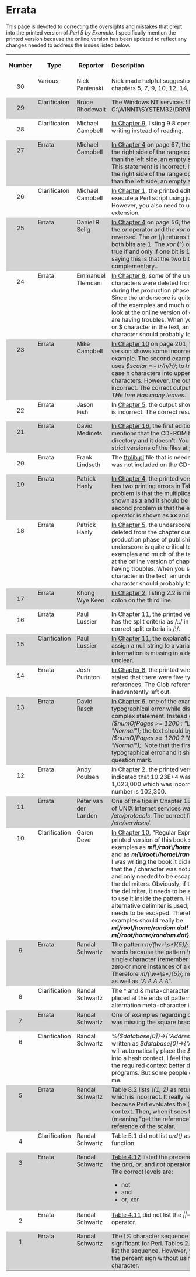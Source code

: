 # Errata

<P>This page is devoted to correcting the oversights and mistakes that crept 
into the printed version of <I>Perl 5 by Example</I>. I specifically mention the 
printed version because the online version has been updated to reflect any 
changes needed to address the issues listed below. 
<P>
<TABLE cellSpacing=0 cellPadding=10>
  <TBODY>
  <TR>
    <TH align=middle>
      <P>Number</P></TH>
    <TH align=middle>Type</TH>
    <TH align=middle>Reporter</TH>
    <TH align=left>Description</TH></TR>
  <TR>
    <TD vAlign=top align=middle>
      <P>30</P></TD>
    <TD vAlign=top>Various</TD>
    <TD vAlign=top>Nick Panienski</TD>
    <TD vAlign=top align=left>Nick made helpful suggestions regarding chapters 
      5, 7, 9, 10, 12, 14, and 15.</TD></TR>
  <TR>
    <TD vAlign=top align=middle bgColor=lightgrey>
      <P>29</P></TD>
    <TD vAlign=top bgColor=lightgrey>Clarificaton </TD>
    <TD vAlign=top bgColor=lightgrey>Bruce Rhodewait </TD>
    <TD vAlign=top align=left bgColor=lightgrey>The Windows NT services file 
      is called C:\WINNT\SYSTEM32\DRIVERS\etc\services.</TD></TR>
  <TR>
    <TD vAlign=top align=middle>
      <P>28</P></TD>
    <TD vAlign=top>Clarificaton</TD>
    <TD vAlign=top>Michael Campbell</TD>
    <TD vAlign=top align=left><A 
      href="ch09.cfm#Micheal Campbell_28">In 
      Chapter 9</A>, listing 9.8 opened a file for writing instead of reading. 
    </TD></TR>
  <TR>
    <TD vAlign=top align=middle bgColor=lightgrey>
      <P>27</P></TD>
    <TD vAlign=top bgColor=lightgrey>Errata</TD>
    <TD vAlign=top bgColor=lightgrey>Michael Campbell </TD>
    <TD vAlign=top align=left bgColor=lightgrey><A 
      href="ch04.cfm#Michael Campbell_27">In 
      Chapter 4</A> on page 67, the text stated "if the right side of the range 
      operator is greater than the left side, an empty array is created." This 
      statement is incorrect. It should be "if the right side of the range 
      operator is <B>less</B> than the left side, an empty array is 
      created."</I>.</TD></TR>
  <TR>
    <TD vAlign=top align=middle>
      <P>26</P></TD>
    <TD vAlign=top>Clarificaton</TD>
    <TD vAlign=top>Michael Campbell</TD>
    <TD vAlign=top align=left><A 
      href="ch01.cfm#Micheal Campbell">In Chapter 
      1</A>, the printed edition says you execute a Perl script using just it's 
      name. However, you also need to use it's file extension.</TD></TR>
  <TR>
    <TD vAlign=top align=middle bgColor=lightgrey>
      <P>25</P></TD>
    <TD vAlign=top bgColor=lightgrey>Errata</TD>
    <TD vAlign=top bgColor=lightgrey>Daniel R Selig </TD>
    <TD vAlign=top align=left bgColor=lightgrey><A 
      href="ch04.cfm#Daniel R Selig">In Chapter 
      4</A> on page 56, the descriptions for the <I>or</I> operator and the 
      <I>xor</I> operator are reversed. The <I>or</I> (<I>|</I>) returns true if 
      one or both bits are 1. The <I>xor</I> (<I>^</I>) operator returns true if 
      and only if one bit is 1. Another way of saying this is that the two bits 
      are complementary.</I>.</TD></TR>
  <TR>
    <TD vAlign=top align=middle>
      <P>24</P></TD>
    <TD vAlign=top>Errata</TD>
    <TD vAlign=top>Emmanuel Tlemcani</TD>
    <TD vAlign=top align=left><A 
      href="ch08.cfm">In Chapter 8</A>, some of the 
      underscore characters were deleted from the chapter during the production 
      phase of publishing. Since the underscore is quite critical to many of the 
      examples and much of the text, please look at the online version of 
      chapter 8 if you are having troubles. When you see a lone @ or $ character 
      in the text, an underscore character should probably follow it.</TD></TR>
  <TR>
    <TD vAlign=top align=middle bgColor=lightgrey>
      <P>23</P></TD>
    <TD vAlign=top bgColor=lightgrey>Errata</TD>
    <TD vAlign=top bgColor=lightgrey>Mike Campbell </TD>
    <TD vAlign=top align=left bgColor=lightgrey><A 
      href="ch10.cfm">In Chapter 10</A> on page 
      201, the printed version shows some incorrect output for an example. The 
      second example on the page uses <I>$scalar =~ tr/h/H/;</I> to translate 
      lower case h characters into uppercase H characters. However, the output 
      shown is incorrect. The correct output is <I>$scalar = THe tree Has many 
      leaves</I>.</TD></TR>
  <TR>
    <TD vAlign=top align=middle>
      <P>22</P></TD>
    <TD vAlign=top>Errata</TD>
    <TD vAlign=top>Jason Fish</TD>
    <TD vAlign=top align=left>In <A 
      href="ch05.cfm">Chapter 5</A>, the output 
      shown for Listing 5.1 is incorrect. The correct result is 78.5375.</TD></TR>
  <TR>
    <TD vAlign=top align=middle bgColor=lightgrey>
      <P>21</P></TD>
    <TD vAlign=top bgColor=lightgrey>Errata</TD>
    <TD vAlign=top bgColor=lightgrey>David Medinets </TD>
    <TD vAlign=top align=left bgColor=lightgrey><A 
      href="ch16.cfm">In Chapter 16</A>, the first 
      edition of the book mentions that the CD-ROM has a <I>strict</I> directory 
      and it doesn't. You can find the strict versions of the files at <A 
      href="strict.cfm">strict.cfm</A>.</TD></TR>
  <TR>
    <TD vAlign=top align=middle>
      <P>20</P></TD>
    <TD vAlign=top>Errata</TD>
    <TD vAlign=top>Frank Lindseth </TD>
    <TD vAlign=top align=left>The <A 
      href="ftplib.cfm">ftplib.pl</A> file that is 
      needed for Chapter 18 was not included on the CD-ROM. </TD></TR>
  <TR>
    <TD vAlign=top align=middle bgColor=lightgrey>
      <P>19</P></TD>
    <TD vAlign=top bgColor=lightgrey>Errata</TD>
    <TD vAlign=top bgColor=lightgrey>Patrick Hanly </TD>
    <TD vAlign=top align=left bgColor=lightgrey><A 
      href="ch04.cfm#Patrick Hanly">In Chapter 
      4</A>, the printed version of this book has two printing errors in Table 
      4.2. The first problem is that the multiplication operator is shown as 
      <B>x</B> and it should be <B>*</B>. And the second problem is that the 
      exponentiation operator is shown as <B>xx</B> and it should be 
    <B>**</B>.</TD></TR>
  <TR>
    <TD vAlign=top align=middle>
      <P>18</P></TD>
    <TD vAlign=top>Errata</TD>
    <TD vAlign=top>Patrick Hanly</TD>
    <TD vAlign=top align=left><A 
      href="ch05.cfm">In Chapter 5</A>, the 
      underscore character was deleted from the chapter during the production 
      phase of publishing. Since the underscore is quite critical to many of the 
      examples and much of the text, please look at the online version of 
      chapter 5 if you are having troubles. When you see a lone @ or $ character 
      in the text, an underscore character should probably follow it.</TD></TR>
  <TR>
    <TD vAlign=top align=middle bgColor=lightgrey>
      <P>17</P></TD>
    <TD vAlign=top bgColor=lightgrey>Errata</TD>
    <TD vAlign=top bgColor=lightgrey>Khong Wye Keen</TD>
    <TD vAlign=top align=left bgColor=lightgrey><A 
      href="ch02.cfm#Khong Wye Keen">In Chapter 
      2</A>, listing 2.2 is missing a semi-colon on the third line.</TD></TR>
  <TR>
    <TD vAlign=top align=middle>
      <P>16</P></TD>
    <TD vAlign=top>Errata</TD>
    <TD vAlign=top>Paul Lussier </TD>
    <TD vAlign=top align=left><A 
      href="ch11.cfm#Paul Lussier 2">In Chapter 
      11</A>, the printed version incorrectly has the split criteria as /::/ in 
      Listing 11.3. The correct split criteria is /!/.</TD></TR>
  <TR>
    <TD vAlign=top align=middle bgColor=lightgrey>
      <P>15</P></TD>
    <TD vAlign=top bgColor=lightgrey>Clarification</TD>
    <TD vAlign=top bgColor=lightgrey>Paul Lussier </TD>
    <TD vAlign=top align=left bgColor=lightgrey><A 
      href="ch11.cfm#Paul Lussier 1">In Chapter 
      11</A>, the explanation of how to assign a null string to a variable when 
      information is missing in a data record is unclear.</TD></TR>
  <TR>
    <TD vAlign=top align=middle>
      <P>14</P></TD>
    <TD vAlign=top>Errata</TD>
    <TD vAlign=top>Josh Purinton </TD>
    <TD vAlign=top align=left><A 
      href="ch08.cfm#Josh Purinton">In Chapter 
      8</A>, the printed version incorrectly stated that there were five types 
      of references. The Glob reference type was inadventently left out.</TD></TR>
  <TR>
    <TD vAlign=top align=middle bgColor=lightgrey>
      <P>13</P></TD>
    <TD vAlign=top bgColor=lightgrey>Errata</TD>
    <TD vAlign=top bgColor=lightgrey>David Rasch </TD>
    <TD vAlign=top align=left bgColor=lightgrey><A 
      href="ch06.cfm#David Rasch">In Chapter 6</A>, 
      one of the examples had a typographical error while discussing a complex 
      statement. Instead of <I>$bookSize = ($numOfPages >= 1200 : "Large" : 
      "Normal");</I> the text should by <I>$bookSize = ($numOfPages >= 1200 ? 
      "Large" : "Normal");</I>. Note that the first colon was a typographical 
      error and it should be a question mark.</TD></TR>
  <TR>
    <TD vAlign=top align=middle>
      <P>12</P></TD>
    <TD vAlign=top>Errata</TD>
    <TD vAlign=top>Andy Poulsen </TD>
    <TD vAlign=top align=left><A 
      href="ch02.cfm#Andy Poulsen">In Chapter 
      2</A>, the printed version of this book indicated that 10.23E+4 was 
      equivalent to 1,023,000 which was incorrect. The correct number is 
    102,300.</TD></TR>
  <TR>
    <TD vAlign=top align=middle bgColor=lightgrey>
      <P>11</P></TD>
    <TD vAlign=top bgColor=lightgrey>Errata</TD>
    <TD vAlign=top bgColor=lightgrey>Peter van der Landen </TD>
    <TD vAlign=top align=left bgColor=lightgrey>One of the tips in Chapter 18 
      said that the list of UNIX Internet services was available in 
      <I>/etc/protocols</I>. The correct file is <I>/etc/services/</I>.</TD></TR>
  <TR>
    <TD vAlign=top align=middle>
      <P>10</P></TD>
    <TD vAlign=top>Clarification</TD>
    <TD vAlign=top>Garen Deve </TD>
    <TD vAlign=top align=left><A 
      href="ch10.cfm#Garen Deve">In Chapter 10</A>, 
      "Regular Expressions"; the printed version of this book shows two examples 
      as <B><I>m!\/root\/home\/random.dat!</I></B> and as 
      <B><I>m{\/root\/home\/random.dat}</I></B>. While I was writing the book it 
      did not occur to be that the / character was not a metacharacter and only 
      needed to be escaped because of the delimiters. Obviously, if the / 
      character is the delimiter, it needs to be escaped in order to use it 
      inside the pattern. However, if an alternative delimiter is used, it no 
      longer needs to be escaped. Therefore, the examples should really be 
      <B><I>m!/root/home/random.dat!</I></B> and 
      <B><I>m{/root/home/random.dat}</I></B>.</TD></TR>
  <TR>
    <TD vAlign=top align=middle bgColor=lightgrey>
      <P>9</P></TD>
    <TD vAlign=top bgColor=lightgrey>Errata</TD>
    <TD vAlign=top bgColor=lightgrey>Randal Schwartz </TD>
    <TD vAlign=top align=left bgColor=lightgrey>The pattern 
      <I>m/(\w+\s*){5}/;</I> won't match five words because the pattern 
      <I>\w+\s*</I> matches a single character (remember that <I>*</I> matches 
      zero or more instances of a character). Therefore <I>m/(\w+\s*){5}/;</I> 
      matches <I>"AAAA"</I> as well as <I>"A A A A A"</I>.</TD></TR>
  <TR>
    <TD vAlign=top align=middle>
      <P>8</P></TD>
    <TD vAlign=top>Clarification</TD>
    <TD vAlign=top>Randal Schwartz </TD>
    <TD vAlign=top align=left>The ^ and &amp; meta-character don't need to be 
      placed at the ends of pattern when the alternation meta-character is also 
      used.</TD></TR>
  <TR>
    <TD vAlign=top align=middle bgColor=lightgrey>
      <P>7</P></TD>
    <TD vAlign=top bgColor=lightgrey>Errata</TD>
    <TD vAlign=top bgColor=lightgrey>Randal Schwartz </TD>
    <TD vAlign=top align=left bgColor=lightgrey>One of examples regarding 
      character classes was missing the square brackets.</TD></TR>
  <TR>
    <TD vAlign=top align=middle>
      <P>6</P></TD>
    <TD vAlign=top>Clarification</TD>
    <TD vAlign=top>Randal Schwartz </TD>
    <TD vAlign=top align=left><I>%{$database[0]}->{"Address"}</I> can also 
      be written as <I>$database[0]->{"Address"}</I>. Perl will automatically 
      place the <I>$database[0]</I> into a hash context. I feel that fully 
      specifying the required context better documents your programs. But some 
      people disagree with me.</TD></TR>
  <TR>
    <TD vAlign=top align=middle bgColor=lightgrey>
      <P>5</P></TD>
    <TD vAlign=top bgColor=lightgrey>Errata</TD>
    <TD vAlign=top bgColor=lightgrey>Randal Schwartz </TD>
    <TD vAlign=top align=left bgColor=lightgrey>Table 8.2 lists <I>\(1, 2)</I> 
      as returning "ARRAY", which is incorrect. It really returns "SCALAR" 
      because Perl evaluates the (1, 2) in a scalar context. Then, when it sees 
      the backslash (meaning "get the reference"), Perl takes the reference of 
      the scalar.</TD></TR>
  <TR>
    <TD vAlign=top align=middle>
      <P>4</P></TD>
    <TD vAlign=top>Clarification</TD>
    <TD vAlign=top>Randal Schwartz </TD>
    <TD vAlign=top align=left>Table 5.1 did not list <I>ord()</I> as a string 
      function.</TD></TR>
  <TR>
    <TD vAlign=top align=middle bgColor=lightgrey>
      <P>3</P></TD>
    <TD vAlign=top bgColor=lightgrey>Errata</TD>
    <TD vAlign=top bgColor=lightgrey>Randal Schwartz </TD>
    <TD vAlign=top align=left bgColor=lightgrey><A 
      href="ch04.cfm#table0412">Table 4.12</A> 
      listed the precendence level of the <I>and</I>, <I>or</I>, and <I>not</I> 
      operators incorrectly. The correct levels are:
      <UL>
        <LI>not
        <LI>and
        <LI>or, xor</LI></UL></TD></TR>
  <TR>
    <TD vAlign=top align=middle>
      <P>2</P></TD>
    <TD vAlign=top>Errata</TD>
    <TD vAlign=top>Randal Schwartz </TD>
    <TD vAlign=top align=left><A 
      href="ch04.cfm#table0411">Table 4.11</A> did 
      not list the <I>||=</I> assignment operator.</TD></TR>
  <TR>
    <TD vAlign=top align=middle bgColor=lightgrey>
      <P>1</P></TD>
    <TD vAlign=top bgColor=lightgrey>Errata</TD>
    <TD vAlign=top bgColor=lightgrey>Randal Schwartz </TD>
    <TD vAlign=top align=left bgColor=lightgrey>The <I>\%</I> character 
      sequence has no special significant for Perl. Tables 2.1 and 10.5 both 
      list the sequence. However, you can specify the percent sign without using 
      the backslash character.</TD></TR></TBODY></TABLE>
